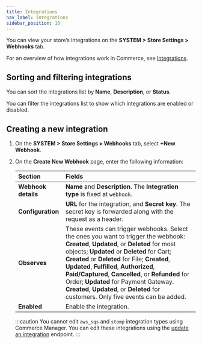 ```yaml
---
title: Integrations
nav_label: Integrations
sidebar_position: 10
---
```


You can view your store’s integrations on the **SYSTEM > Store Settings > Webhooks** tab.

For an overview of how integrations work in Commerce, see [Integrations](/docs/commerce-cloud/integrations).

## Sorting and filtering integrations

You can sort the integrations list by **Name**, **Description**, or **Status**.

You can filter the integrations list to show which integrations are enabled or disabled.

## Creating a new integration

1. On the **SYSTEM > Store Settings > Webhooks** tab, select **+New Webhook**.
1. On the **Create New Webhook** page, enter the following information:

     | Section | Fields |
     | :------------- | :------------- |
     | **Webhook details** | **Name** and **Description**. The **Integration type** is fixed at `webhook`.|
     | **Configuration** | **URL** for the integration, and **Secret key**. The secret key is forwarded along with the request as a header. |
     | **Observes** | These events can trigger webhooks. Select the ones you want to trigger the webhook: **Created**, **Updated**, or **Deleted** for most objects; **Updated** or **Deleted** for Cart; **Created** or **Deleted** for File; **Created**, **Updated**, **Fulfilled**, **Authorized**, **Paid/Captured**, **Cancelled**, or **Refunded** for Order; **Updated** for Payment Gateway. **Created**, **Updated**, or **Deleted** for customers. Only five events can be added. |
     | **Enabled** | Enable the integration.|

    :::caution
    You cannot edit `aws_sqs` and `stomp` integration types using Commerce Manager. You can edit these integrations using the [update an integration](/docs/commerce-cloud/integrations/integrations-api/update-an-integration) endpoint.
    :::
